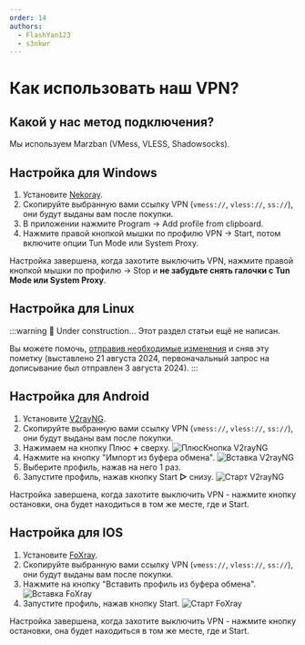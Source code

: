 ```yaml
---
order: 14
authors:
  - FlashYan123
  - s3nkwr
---
```


# Как использовать наш VPN?

## Какой у нас метод подключения?

Мы используем Marzban (VMess, VLESS, Shadowsocks).

## Настройка для Windows

1. Установите [Nekoray](https://github.com/MatsuriDayo/nekoray/releases).
2. Скопируйте выбранную вами ссылку VPN (`vmess://`, `vless://`, `ss://`), они будут выданы вам после покупки.
3. В приложении нажмите Program -> Add profile from clipboard.
4. Нажмите правой кнопкой мышки по профилю VPN -> Start, потом включите опции Tun Mode или System Proxy.

Настройка завершена, когда захотите выключить VPN, нажмите правой кнопкой мышки по профилю -> Stop и **не забудьте снять галочки с Tun Mode или System Proxy**.

## Настройка для Linux
:::warning :construction: Under construction...
Этот раздел статьи ещё не написан.

Вы можете помочь, [отправив необходимые изменения](https://github.com/play2go/wiki/blob/main/src/host/vpn.md) и сняв эту пометку (выставлено 21 августа 2024, первоначальный запрос на дописывание был отправлен 3 августа 2024).
:::

## Настройка для Android

1. Установите [V2rayNG](https://play.google.com/store/apps/details?id=com.v2ray.ang).
2. Скопируйте выбранную вами ссылку VPN (`vmess://`, `vless://`, `ss://`), они будут выданы вам после покупки.
3. Нажимаем на кнопку Плюс **+** сверху.
![ПлюсКнопка V2rayNG](/host/vpn/v2rayplus.jpg)
4. Нажмите на кнопку "Импорт из буфера обмена".
![Вставка V2rayNG](/host/vpn/v2rayclip.jpg)
5. Выберите профиль, нажав на него 1 раз.
6. Запустите профиль, нажав кнопку Start **▷** снизу.
![Старт V2rayNG](/host/vpn/v2raystart.jpg)

Настройка завершена, когда захотите выключить VPN - нажмите кнопку остановки, она будет находиться в том же месте, где и Start.

## Настройка для IOS

1. Установите [FoXray](https://apps.apple.com/us/app/foxray/id6448898396).
2. Скопируйте выбранную вами ссылку VPN (`vmess://`, `vless://`, `ss://`), они будут выданы вам после покупки.
3. Нажмите на кнопку "Вставить профиль из буфера обмена".
![Вставка FoXray](/host/vpn/foxrayclip.jpg)
4. Запустите профиль, нажав кнопку Start.
![Старт FoXray](/host/vpn/foxraystart.jpg)

Настройка завершена, когда захотите выключить VPN - нажмите кнопку остановки, она будет находиться в том же месте, где и Start.
